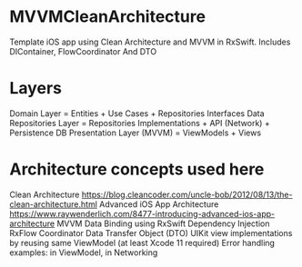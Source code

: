 # MVVMCleanArchitecture
Template iOS app using Clean Architecture and MVVM in RxSwift. Includes DIContainer, FlowCoordinator And DTO

# Layers

Domain Layer = Entities + Use Cases + Repositories Interfaces
Data Repositories Layer = Repositories Implementations + API (Network) + Persistence DB
Presentation Layer (MVVM) = ViewModels + Views

# Architecture concepts used here

Clean Architecture https://blog.cleancoder.com/uncle-bob/2012/08/13/the-clean-architecture.html
Advanced iOS App Architecture https://www.raywenderlich.com/8477-introducing-advanced-ios-app-architecture
MVVM
Data Binding using RxSwift
Dependency Injection
RxFlow Coordinator
Data Transfer Object (DTO)
UIKit view implementations by reusing same ViewModel (at least Xcode 11 required)
Error handling examples: in ViewModel, in Networking
